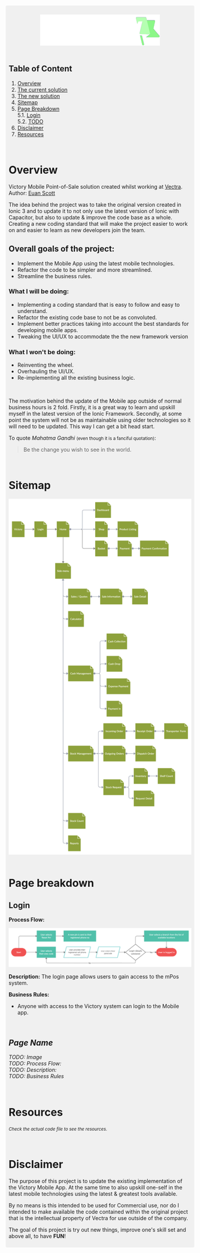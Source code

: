 

<div style="max-width: 1024px; margin: auto; background: rgba(128, 128, 128, 0.1); padding: 8px; border-radius: 4px">

<div align="center" style="margin: auto; padding-top: 16px">
  <img src="../src/assets/img/logo.svg"/>
</div>
<!-- ![Victory](./src/assets/img/logo.svg) -->

<br/>

## Table of Content
1. [Overview](#overview)
2. [The current solution](#the-current-mPos-Application)
3. [The new solution](#the-new-mPos-Application)
4. [Sitemap](#sitemap)
5. [Page Breakdown](#page-breakdown)  
  5.1. [Login](#login)  
  5.2. [TODO](#page-breakdown)
6. [Disclaimer](#disclaimer)
7. [Resources](#resources)

<br/>

# Overview

Victory Mobile Point-of-Sale solution created whilst working at [Vectra][web_1].  
Author: [Euan Scott][web_2]

The idea behind the project was to take the original version created in Ionic 3 and to update it to not only use the latest version of Ionic with Capacitor, but also to update & improve the code base as a whole. Creating a new coding standard that will make the project easier to work on and easier to learn as new developers join the team.

## Overall goals of the project:
- Implement the Mobile App using the latest mobile technologies.
- Refactor the code to be simpler and more streamlined.
- Streamline the business rules.

### What I will be doing:
  - Implementing a coding standard that is easy to follow and easy to understand.
  - Refactor the existing code base to not be as convoluted.
  - Implement better practices taking into account the best standards for developing mobile apps.
  - Tweaking the UI/UX to accommodate the the new framework version

### What I won't be doing:
- Reinventing the wheel.
- Overhauling the UI/UX.
- Re-implementing all the existing business logic.

<br/>

The motivation behind the update of the Mobile app outside of normal business hours is 2 fold. Firstly, it is a great way to learn and upskill myself in the latest version of the Ionic Framework. Secondly, at some point the system will not be as maintainable using older technologies so it will need to be updated. This way I can get a bit head start.

To quote _Mahatma Gandhi_ <small>(even though it is a fanciful quotation)</small>:

> Be the change you wish to see in the world.

<br/>

# Sitemap
<div align="center" style="margin: auto;">
  <img src="./flow-diagrams/site-map.jpg"/>
</div>

<br/>

# Page breakdown
## Login
__Process Flow:__
<div align="center" style="margin: auto;">
  <img src="./flow-diagrams/login.jpg"/>
</div>

__Description:__ The login page allows users to gain access to the mPos system.

__Business Rules:__
- Anyone with access to the Victory system can login to the Mobile app.

<br/>

## _Page Name_
_TODO: Image_  
_TODO: Process Flow:_  
_TODO: Description:_  
_TODO: Business Rules_  

<br/>

# Resources

<small>_Check the actual code file to see the resources._</small>

[comment]: <Links to documentation files that will be in each of the respective folders in the main app file structure (src)>
[md_1]: ../src/app/shared/models/models.md

[comment]: <Web links to external websites>
[web_1]: http://vectra.co.za
[web_2]: https://www.linkedin.com/in/euan-scott-software-developer-7361b9121/

<br/>

# Disclaimer
The purpose of this project is to update the existing implementation of the Victory Mobile App.
At the same time to also upskill one-self in the latest mobile technologies using the latest & greatest tools available. 

By no means is this intended to be used for Commercial use, nor do I intended to make available the code contained within the original project that is the intellectual property of Vectra for use outside of the company.

The goal of this project is try out new things, improve one's skill set and above all, to have __FUN__!

</div>
